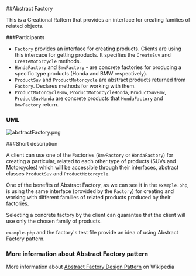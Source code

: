 ##Abstract Factory

This is a Creational Rattern that provides an interface for creating families of related objects.

###Participants

* `Factory` provides an interface for creating products. Clients are using this intercace for getting products. It specifies the `CreateSuv` and `CreateMotorcycle` methods.
* `HondaFactory` and `BmwFactory` - are concrete factories for producing a specific type products (Honda and BMW respectively).
* `ProductSuv` and `ProductMotorcycle` are abstract products returned from `Factory`. Declares methods for working with them.
* `ProductMotorcycleBmw`, `ProductMotorcycleHonda`, `ProductSuvBmw`, `ProductSuvHonda` are concrete products that `HondaFactory` and `BmwFactory` return.

### UML

![abstractFactory.png](https://github.com/jack-zuban/design-patterns/blob/master/images/abstractFactory.png)

###Short description

A client can use one of the Factories (`BmwFactory` or `HondaFactory`) for creating a particular, related to each other type of products (SUVs and Motorcycles) which will be accessible through their interfaces, abstract classes `ProductSuv` and `ProductMotorcycle`.

One of the benefits of Abstract Factory, as we can see it in the `example.php`, is using the same interface (provided by the `Factory`) for creating and working with different families of related products produced by their factories.

Selecting a concrete factory by the client can guarantee that the client will use only the chosen family of products.

`example.php` and the factory's test file provide an idea of using Abstract Factory pattern.

### More information about Abstract Factory pattern

More information about [Abstract Factory Design Pattern](https://en.wikipedia.org/wiki/Abstract_factory_pattern) on Wikipedia
